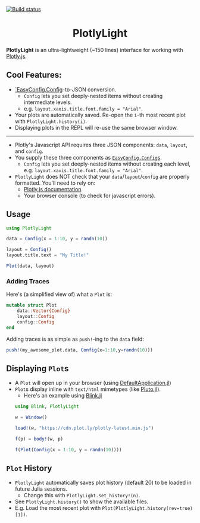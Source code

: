 [![Build status](https://github.com/joshday/PlotlyLight.jl/workflows/CI/badge.svg)](https://github.com/joshday/PlotlyLight.jl/actions?query=workflow%3ACI+branch%3Amaster)

<h1 align="center">PlotlyLight</h1>

**PlotlyLight** is an ultra-lightweight (~150 lines) interface for working with [Plotly.js](https://plotly.com/javascript/).

## Cool Features:

- [`EasyConfig.Config](https://github.com/joshday/EasyConfig.jl)-to-JSON conversion.
    - `Config` lets you set deeply-nested items without creating intermediate levels.
    - e.g. `layout.xaxis.title.font.family = "Arial"`.
- Your plots are automatically saved.  Re-open the `i`-th most recent plot with `PlotlyLight.history(i)`.
- Displaying plots in the REPL will re-use the same browser window.
---

- Plotly's Javascript API requires three JSON components: `data`, `layout`, and `config`.
- You supply these three components as [`EasyConfig.Config`s](https://github.com/joshday/EasyConfig.jl).
    - `Config` lets you set deeply-nested items without creating each level, e.g. `layout.xaxis.title.font.family = "Arial"`.
- `PlotlyLight` does NOT check that your `data`/`layout`/`config` are properly formatted.  You'll need to rely on:
    - [Plotly.js documentation](https://plotly.com/javascript/).
    - Your browser console (to check for javascript errors).

## Usage

```julia
using PlotlyLight

data = Config(x = 1:10, y = randn(10))

layout = Config()
layout.title.text = "My Title!"

Plot(data, layout)
```

### Adding Traces

Here's (a simplified view of) what a `Plot` is:

```julia
mutable struct Plot
    data::Vector{Config}
    layout::Config
    config::Config
end
```

Adding traces is as simple as `push!`-ing to the `data` field:

```julia
push!(my_awesome_plot.data, Config(x=1:10,y=randn(10)))
```

## Displaying `Plot`s

- A `Plot` will open up in your browser (using [DefaultApplication.jl](https://github.com/tpapp/DefaultApplication.jl))
- `Plot`s display inline with `text/html` mimetypes (like [Pluto.jl](https://github.com/fonsp/Pluto.jl)).
    - Here's an example using [Blink.jl](https://github.com/JuliaGizmos/Blink.jl)
    ```julia
    using Blink, PlotlyLight

    w = Window()

    load!(w, "https://cdn.plot.ly/plotly-latest.min.js")

    f(p) = body!(w, p)

    f(Plot(Config(x = 1:10, y = randn(10))))
    ```

## `Plot` History

- `PlotlyLight` automatically saves plot history (default 20) to be loaded in future Julia sessions.
    - Change this with `PlotlyLight.set_history!(n)`.
- See `PlotlyLight.history()` to show the available files.
- E.g. Load the most recent plot with `Plot(PlotlyLight.history(rev=true)[1])`.
